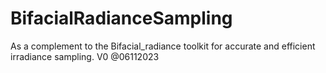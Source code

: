 # BifacialRadianceSampling
As a complement to the Bifacial_radiance toolkit for accurate and efficient irradiance sampling.
V0 @06112023
